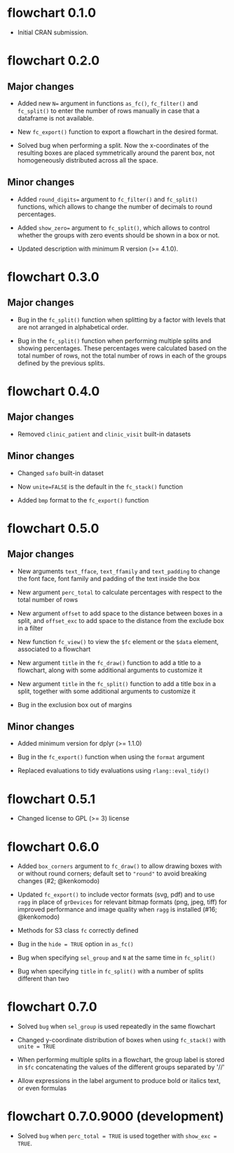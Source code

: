 # flowchart 0.1.0

* Initial CRAN submission.

# flowchart 0.2.0

## Major changes

* Added new `N=` argument in functions `as_fc()`, `fc_filter()` and `fc_split()` to enter the number of rows manually in case that a dataframe is not available. 

* New `fc_export()` function to export a flowchart in the desired format.

* Solved bug when performing a split. Now the x-coordinates of the resulting boxes are placed symmetrically around the parent box, not homogeneously distributed across all the space.

## Minor changes

* Added `round_digits=` argument to `fc_filter()` and `fc_split()` functions, which allows to change the number of decimals to round percentages.

* Added `show_zero=` argument to `fc_split()`, which allows to control whether the groups with zero events should be shown in a box or not.

* Updated description with minimum R version (>= 4.1.0).

# flowchart 0.3.0

## Major changes

* Bug in the `fc_split()` function when splitting by a factor with levels that are not arranged in alphabetical order.

* Bug in the `fc_split()` function when performing multiple splits and showing percentages. These percentages were calculated based on the total number of rows, not the total number of rows in each of the groups defined by the previous splits. 

# flowchart 0.4.0

## Major changes

* Removed `clinic_patient` and `clinic_visit` built-in datasets

## Minor changes

* Changed `safo` built-in dataset

* Now `unite=FALSE` is the default in the `fc_stack()` function

* Added `bmp` format to the `fc_export()` function

# flowchart 0.5.0

## Major changes

* New arguments `text_fface`, `text_ffamily` and `text_padding` to change the font face, font family and padding of the text inside the box

* New argument `perc_total` to calculate percentages with respect to the total number of rows

* New argument `offset` to add space to the distance between boxes in a split, and `offset_exc` to add space to the distance from the exclude box in a filter

* New function `fc_view()` to view the `$fc` element or the `$data` element, associated to a flowchart

* New argument `title` in the `fc_draw()` function to add a title to a flowchart, along with some additional arguments to customize it

* New argument `title` in the `fc_split()` function to add a title box in a split, together with some additional arguments to customize it

* Bug in the exclusion box out of margins

## Minor changes

* Added minimum version for dplyr (>= 1.1.0)

* Bug in the `fc_export()` function when using the `format` argument

* Replaced evaluations to tidy evaluations using `rlang::eval_tidy()`

# flowchart 0.5.1

* Changed license to GPL (>= 3) license

# flowchart 0.6.0

* Added `box_corners` argument to `fc_draw()` to allow drawing boxes with or without round corners; default set to `"round"` to avoid breaking changes (#2; @kenkomodo)

* Updated `fc_export()` to include vector formats (svg, pdf) and to use `ragg` in place of `grDevices` for relevant bitmap formats (png, jpeg, tiff) for improved performance and image quality when `ragg` is installed (#16; @kenkomodo)

* Methods for S3 class `fc` correctly defined

* Bug in the `hide = TRUE` option in `as_fc()`

* Bug when specifying `sel_group` and `N` at the same time in `fc_split()`

* Bug when specifying `title` in `fc_split()` with a number of splits different than two

# flowchart 0.7.0

* Solved `bug` when `sel_group` is used repeatedly in the same flowchart

* Changed y-coordinate distribution of boxes when using `fc_stack()` with `unite = TRUE`

* When performing multiple splits in a flowchart, the group label is stored in `$fc` concatenating the values of the different groups separated by '//'

* Allow expressions in the label argument to produce bold or italics text, or even formulas

# flowchart 0.7.0.9000 (development)

* Solved `bug` when `perc_total = TRUE` is used together with `show_exc = TRUE`.

